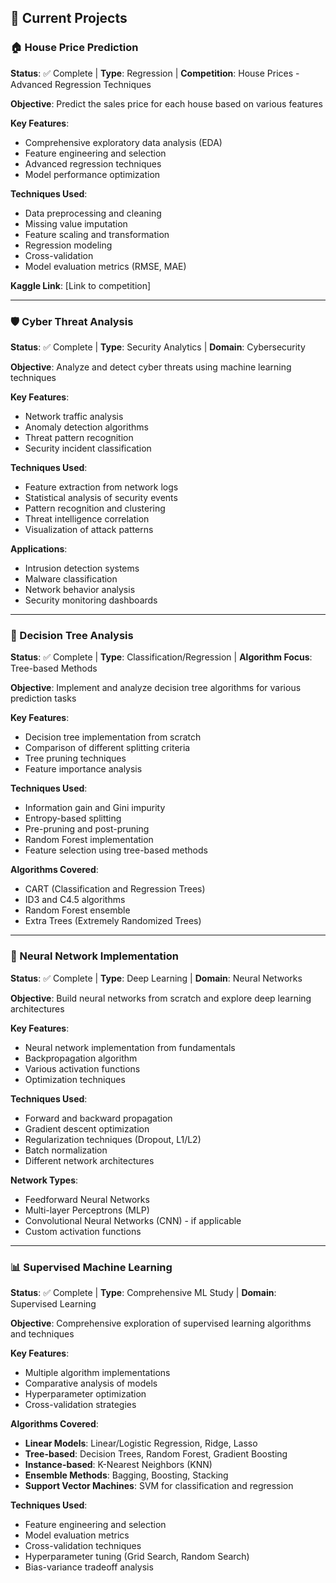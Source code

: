 ## 🚀 Current Projects

### 🏠 House Price Prediction
**Status**: ✅ Complete | **Type**: Regression | **Competition**: House Prices - Advanced Regression Techniques

**Objective**: Predict the sales price for each house based on various features

**Key Features**:
- Comprehensive exploratory data analysis (EDA)
- Feature engineering and selection
- Advanced regression techniques
- Model performance optimization

**Techniques Used**:
- Data preprocessing and cleaning
- Missing value imputation
- Feature scaling and transformation
- Regression modeling
- Cross-validation
- Model evaluation metrics (RMSE, MAE)

**Kaggle Link**: [Link to competition]

---

### 🛡️ Cyber Threat Analysis
**Status**: ✅ Complete | **Type**: Security Analytics | **Domain**: Cybersecurity

**Objective**: Analyze and detect cyber threats using machine learning techniques

**Key Features**:
- Network traffic analysis
- Anomaly detection algorithms
- Threat pattern recognition
- Security incident classification

**Techniques Used**:
- Feature extraction from network logs
- Statistical analysis of security events
- Pattern recognition and clustering
- Threat intelligence correlation
- Visualization of attack patterns

**Applications**:
- Intrusion detection systems
- Malware classification
- Network behavior analysis
- Security monitoring dashboards

---

### 🌳 Decision Tree Analysis
**Status**: ✅ Complete | **Type**: Classification/Regression | **Algorithm Focus**: Tree-based Methods

**Objective**: Implement and analyze decision tree algorithms for various prediction tasks

**Key Features**:
- Decision tree implementation from scratch
- Comparison of different splitting criteria
- Tree pruning techniques
- Feature importance analysis

**Techniques Used**:
- Information gain and Gini impurity
- Entropy-based splitting
- Pre-pruning and post-pruning
- Random Forest implementation
- Feature selection using tree-based methods

**Algorithms Covered**:
- CART (Classification and Regression Trees)
- ID3 and C4.5 algorithms
- Random Forest ensemble
- Extra Trees (Extremely Randomized Trees)

---

### 🧠 Neural Network Implementation
**Status**: ✅ Complete | **Type**: Deep Learning | **Domain**: Neural Networks

**Objective**: Build neural networks from scratch and explore deep learning architectures

**Key Features**:
- Neural network implementation from fundamentals
- Backpropagation algorithm
- Various activation functions
- Optimization techniques

**Techniques Used**:
- Forward and backward propagation
- Gradient descent optimization
- Regularization techniques (Dropout, L1/L2)
- Batch normalization
- Different network architectures

**Network Types**:
- Feedforward Neural Networks
- Multi-layer Perceptrons (MLP)
- Convolutional Neural Networks (CNN) - if applicable
- Custom activation functions

---

### 📊 Supervised Machine Learning
**Status**: ✅ Complete | **Type**: Comprehensive ML Study | **Domain**: Supervised Learning

**Objective**: Comprehensive exploration of supervised learning algorithms and techniques

**Key Features**:
- Multiple algorithm implementations
- Comparative analysis of models
- Hyperparameter optimization
- Cross-validation strategies

**Algorithms Covered**:
- **Linear Models**: Linear/Logistic Regression, Ridge, Lasso
- **Tree-based**: Decision Trees, Random Forest, Gradient Boosting
- **Instance-based**: K-Nearest Neighbors (KNN)
- **Ensemble Methods**: Bagging, Boosting, Stacking
- **Support Vector Machines**: SVM for classification and regression

**Techniques Used**:
- Feature engineering and selection
- Model evaluation metrics
- Cross-validation techniques
- Hyperparameter tuning (Grid Search, Random Search)
- Bias-variance tradeoff analysis
